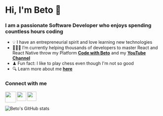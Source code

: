 # Hi, I'm Beto 👋
### I am a passionate Software Developer who enjoys spending countless hours coding
- 💡  I have an entrepreneurial spirit and love learning new technologies
- 👨🏻‍💻 I’m currently helping thousands of developers to master React and React Native throw my Platform [**Code with Beto**](https://codewithbeto.dev/learn) and my [**YouTube Channel**](https://www.youtube.com/c/BetoMoedano/featured)
- ♟ Fun fact: I like to play chess even though I'm not so good
- 🔍 Learn more about me [**here**](https://codewithbeto.dev/blog/about-me)

### Connect with me

[<img align="left" src="https://www.iconpacks.net/icons/2/free-youtube-logo-icon-2431-thumb.png" width="35" height="35"/>](https://www.youtube.com/channel/UCzkDuc3rSDyEZYo3NoHzalw)
[<img align="left" src="https://cdn-icons-png.flaticon.com/512/174/174855.png" width="30" height="30"/>](https://www.instagram.com/betomoedano/)
[<img align="left" src="https://cdn-icons-png.flaticon.com/512/174/174857.png" width="30" height="30"/>](https://www.linkedin.com/in/betomoedano/)

<br />

## 

![Beto's GitHub stats](https://github-readme-stats.vercel.app/api?username=betomoedano&show_icons=true&count_private=true)

<!--
**betomoedano/betomoedano** is a ✨ _special_ ✨ repository because its `README.md` (this file) appears on your GitHub profile.

Here are some ideas to get you started:

- 🔭 I’m currently working on ...
- 🌱 I’m currently learning ...
- 👯 I’m looking to collaborate on ...
- 🤔 I’m looking for help with ...
- 💬 Ask me about ...
- 📫 How to reach me: ...
- 😄 Pronouns: ...
- ⚡ Fun fact: ...
-->
